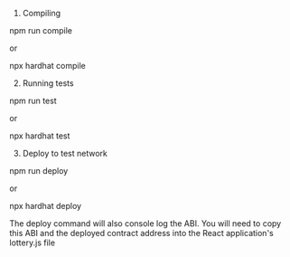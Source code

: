 1. Compiling

npm run compile

or

npx hardhat compile

2. Running tests

npm run test

or

npx hardhat test

3. Deploy to test network

npm run deploy

or

npx hardhat deploy

The deploy command will also console log the ABI.
You will need to copy this ABI and the deployed contract address into the React application's lottery.js file
